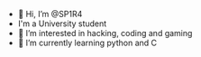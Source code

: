 - 👋 Hi, I’m @SP1R4
- I'm a University student 
- 👀 I’m interested in hacking, coding and gaming
- 🌱 I’m currently learning python and C
